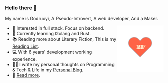 ### Hello there 👋

My name is Godruoyi, A Pseudo-Introvert, A web developer, And a Maker.

<a href="https://github.com/godruoyi/godruoyi/tree/master/iBeats" alt="My Heartbeat">
  <img align="right" width="150px" src="https://raw.githubusercontent.com/godruoyi/godruoyi/master/iBeats/files/heart.svg"/>
</a>

- 🔭 Interested in full stack. Focus on backend.
- 🌱 Currently learning Golang and Rust.
- 📚 Reading more about Literary Fiction, This is my [Reading List](https://godruoyi.com/posts/my-books).
- 💻 With 6 years' development working experience.
- ✍🏻 I write my personal thoughts on Programming & Tech & Life in my [Personal Blog](https://godruoyi.com).
- 👒 [Read more](https://godruoyi.com/posts/About-godruoyi).
